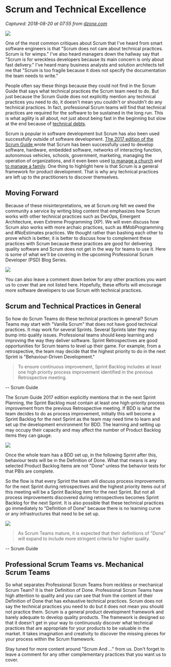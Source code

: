 # Scrum and Technical Excellence

_Captured: 2018-08-20 at 07:55 from [dzone.com](https://dzone.com/articles/scrum-and-technical-excellence)_

![](https://scrumorg-website-prod.s3.amazonaws.com/drupal/inline-images/ScrumBlogHeader.png)

One of the most common critiques about Scrum that I've heard from smart software engineers is that "Scrum does not care about technical practices. Scrum is for wimps." I've also heard managers down the hallway say that "Scrum is for wreckless developers because its main concern is only about fast delivery." I've heard many business analysts and solution architects tell me that "Scrum is too fragile because it does not specify the documentation the team needs to write."

People often say these things because they could not find in the Scrum Guide that says what technical practices the Scrum team need to do. But just because the Scrum Guide does not explicitly mention any technical practices you need to do, it doesn't mean you couldn't or shouldn't do any technical practices. In fact, professional Scrum teams will find that technical practices are required for the software to be sustained in the long run. This is what agility is all about, not just about being fast in the beginning but slow at the end because of [technical debts](https://www.scrum.org/resources/dealing-technical-debt).

Scrum is popular in software development but Scrum has also been used successfully outside of software development. [The 2017 edition of the Scrum Guide ](http://scrumguides.org/)wrote that Scrum has been successfully used to develop software, hardware, embedded software, networks of interacting function, autonomous vehicles, schools, government, marketing, managing the operation of organizations, and it even been used [to manage a church](https://www.scruminc.com/scrum-in-church/) and [to manage a family](https://www.hanselminutes.com/422/agile-families-techniques-for-living-with-change-with-david-starr). One thing to highlight here is that Scrum is a general framework for product development. That is why any technical practices are left up to the practitioners to discover themselves.

## Moving Forward

Because of these misinterpretations, we at Scrum.org felt we owed the community a service by writing blog content that emphasizes how Scrum works with other technical practices such as DevOps, Emergent Architecture, even Extreme Programming (XP). We will even discuss how Scrum also works with more archaic practices, such as #MobProgramming and #NoEstimates practices. We thought rather than bashing each other to prove which is better, it is better to discuss how to complement these practices with Scrum because these practices are good for delivering quality software and Scrum does not get in the way for teams to use it. Here is some of what we'll be covering in the upcoming Professional Scrum Developer (PSD) Blog Series.

![](https://scrumorg-website-prod.s3.amazonaws.com/drupal/inline-images/PSDBlogSeries.png)

You can also leave a comment down below for any other practices you want us to cover that are not listed here. Hopefully, these efforts will encourage more software developers to use Scrum with technical practices.

## Scrum and Technical Practices in General

So how do Scrum Teams do these technical practices in general? Scrum Teams may start with "Vanilla Scrum" that does not have good technical practices. It may work for several Sprints. Several Sprints later they may bump into quality issues. Professional teams should keep learning and improving the way they deliver software. Sprint Retrospectives are good opportunities for Scrum teams to level up their game. For example, from a retrospective, the team may decide that the highest priority to do in the next Sprint is "Behaviour-Driven Development."

> To ensure continuous improvement, Sprint Backlog includes at least one high priority process improvement identified in the previous Retrospective meeting.  
  
-- Scrum Guide

The Scrum Guide 2017 edition explicitly mentions that in the next Sprint Planning, the Sprint Backlog must contain at least one high-priority process improvement from the previous Retrospective meeting. If BDD is what the team decides to do as process improvement, initially this will become a Sprint Backlog for the next Sprint as the team may need time to learn and set up the development environment for BDD. The learning and setting up may occupy their capacity and may affect the number of Product Backlog items they can gauge.

![](https://scrumorg-website-prod.s3.amazonaws.com/drupal/inline-images/RetroSprintBacklog.png)

Once the whole team has a BDD set up, in the following Sprint after this, behaviour tests will be in the Definition of Done. What that means is any selected Product Backlog Items are not "Done" unless the behavior tests for that PBIs are complete.

So the flow is that every Sprint the team will discuss process improvements for the next Sprint during retrospectives and the highest priority items out of this meeting will be a Sprint Backlog item for the next Sprint. But not all process improvements discovered during retrospectives becomes Sprint Backlog for the next Sprint. It is also possible that these technical practices go immediately to "Definition of Done" because there is no learning curve or any infrastructures that need to be set up.

![](https://scrumorg-website-prod.s3.amazonaws.com/drupal/inline-images/RetroDoD.png)

> As Scrum Teams mature, it is expected that their definitions of "Done" will expand to include more stringent criteria for higher quality.  
  
-- Scrum Guide

## Professional Scrum Teams vs. Mechanical Scrum Teams

So what separates Professional Scrum Teams from reckless or mechanical Scrum Team? It is their Definition of Done. Professional Scrum Teams have high attention to quality and you can see that from the content of their Definition of Done that has exhaustive technical practices. Scrum does not say the technical practices you need to do but it does not mean you should not practice them. Scrum is a general product development framework and barely adequate to develop quality products. The framework is designed so that it doesn't get in your way to continuously discover what technical practices that are appropriate for your products to be valuable in the market. It takes imagination and creativity to discover the missing pieces for your process within the Scrum framework.

Stay tuned for more content around "Scrum And ..." from us. Don't forget to leave a comment for any other complementary practices that you want us to cover.
